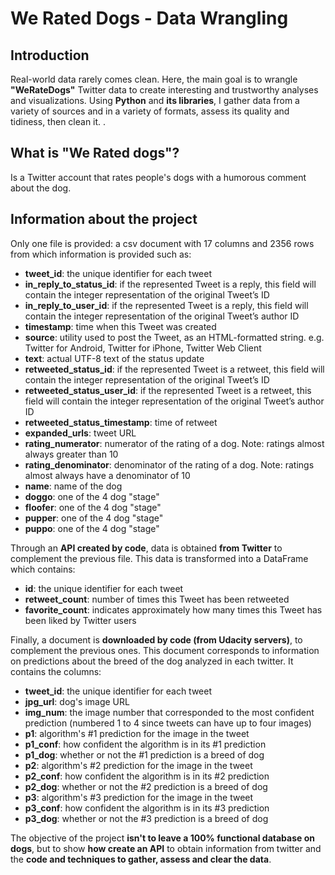 # We Rated Dogs - Data Wrangling

## Introduction
Real-world data rarely comes clean. Here, the main goal is to wrangle **"WeRateDogs"** Twitter data to create interesting and trustworthy analyses and visualizations. 
Using **Python** and **its libraries**, I gather data from a variety of sources and in a variety of formats, assess its quality and tidiness, then clean it.
.

## What is "We Rated dogs"?
Is a Twitter account that rates people's dogs with a humorous comment about the dog.

## Information about the project
Only one file is provided: a csv document with 17 columns and 2356 rows from which information is provided such as:
- **tweet_id**: the unique identifier for each tweet
- **in_reply_to_status_id**: if the represented Tweet is a reply, this field will contain the integer representation of the original Tweet’s ID
- **in_reply_to_user_id**: if the represented Tweet is a reply, this field will contain the integer representation of the original Tweet’s author ID
- **timestamp**: time when this Tweet was created
- **source**: utility used to post the Tweet, as an HTML-formatted string. e.g. Twitter for Android, Twitter for iPhone, Twitter Web Client
- **text**: actual UTF-8 text of the status update
- **retweeted_status_id**: if the represented Tweet is a retweet, this field will contain the integer representation of the original Tweet’s ID
- **retweeted_status_user_id**: if the represented Tweet is a retweet, this field will contain the integer representation of the original Tweet’s author ID
- **retweeted_status_timestamp**: time of retweet
- **expanded_urls**: tweet URL
- **rating_numerator**: numerator of the rating of a dog. Note: ratings almost always greater than 10
- **rating_denominator**: denominator of the rating of a dog. Note: ratings almost always have a denominator of 10
- **name**: name of the dog
- **doggo**: one of the 4 dog "stage"
- **floofer**: one of the 4 dog "stage"
- **pupper**: one of the 4 dog "stage"
- **puppo**: one of the 4 dog "stage"

Through an **API created by code**, data is obtained **from Twitter** to complement the previous file. This data is transformed into a DataFrame which contains: 

- **id**: the unique identifier for each tweet
- **retweet_count**: number of times this Tweet has been retweeted
- **favorite_count**: indicates approximately how many times this Tweet has been liked by Twitter users

Finally, a document is **downloaded by code (from Udacity servers)**, to complement the previous ones. This document corresponds to information on predictions about 
the breed of the dog analyzed in each twitter. It contains the columns:

- **tweet_id**: the unique identifier for each tweet
- **jpg_url**: dog's image URL
- **img_num**: the image number that corresponded to the most confident prediction (numbered 1 to 4 since tweets can have up to four images)
- **p1**: algorithm's #1 prediction for the image in the tweet
- **p1_conf**: how confident the algorithm is in its #1 prediction
- **p1_dog**: whether or not the #1 prediction is a breed of dog
- **p2**: algorithm's #2 prediction for the image in the tweet
- **p2_conf**: how confident the algorithm is in its #2 prediction
- **p2_dog**: whether or not the #2 prediction is a breed of dog
- **p3**: algorithm's #3 prediction for the image in the tweet
- **p3_conf**: how confident the algorithm is in its #3 prediction
- **p3_dog**: whether or not the #3 prediction is a breed of dog


The objective of the project **isn't to leave a 100% functional database on dogs**, but to show **how create an API** to obtain information from twitter and the **code and techniques to gather, assess and clear the data**.
